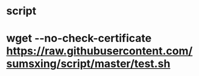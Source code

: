 # script
# wget --no-check-certificate https://raw.githubusercontent.com/sumsxing/script/master/test.sh
